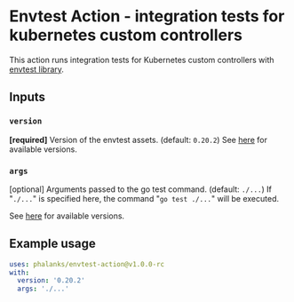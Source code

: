 Envtest Action - integration tests for kubernetes custom controllers
===
This action runs integration tests for Kubernetes custom controllers with [envtest library](https://pkg.go.dev/sigs.k8s.io/controller-runtime/pkg/envtest).

Inputs
---

### `version`
**[required]** Version of the envtest assets. (default: `0.20.2`) See [here](https://github.com/kubernetes-sigs/controller-runtime/blob/master/tools/setup-envtest/workflows/workflows_testutils_test.go) for available versions.

### `args`
[optional] Arguments passed to the go test command. (default: `./...`) 
If "`./...`" is specified here, the command "`go test ./...`" will be executed.

See [here](https://github.com/kubernetes-sigs/controller-runtime/blob/master/tools/setup-envtest/workflows/workflows_testutils_test.go) for available versions.

Example usage
---

```yaml
uses: phalanks/envtest-action@v1.0.0-rc
with:
  version: '0.20.2'
  args: './...'
```
